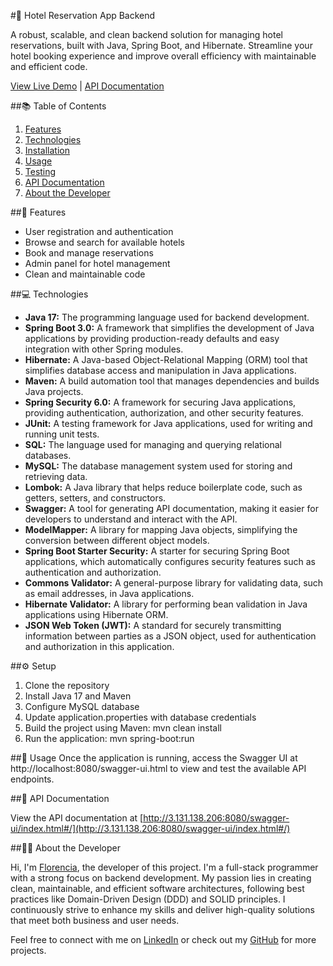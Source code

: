 #🏨 Hotel Reservation App Backend 

A robust, scalable, and clean backend solution for managing hotel reservations, built with Java, Spring Boot, and Hibernate. Streamline your hotel booking experience and improve overall efficiency with maintainable and efficient code.

[View Live Demo](http://digital-booking-6.s3-website.us-east-2.amazonaws.com/) |
[API Documentation](http://3.131.138.206:8080/swagger-ui/index.html#/)

##📚 Table of Contents

1. [Features](#features)
2. [Technologies](#technologies)
3. [Installation](#installation)
4. [Usage](#usage)
5. [Testing](#testing)
6. [API Documentation](#api-documentation)
7. [About the Developer](#about-the-developer)

##🌟 Features

- User registration and authentication
- Browse and search for available hotels
- Book and manage reservations
- Admin panel for hotel management
- Clean and maintainable code

##💻 Technologies

- **Java 17:** The programming language used for backend development.
- **Spring Boot 3.0:** A framework that simplifies the development of Java applications by providing production-ready defaults and easy integration with other Spring modules.
- **Hibernate:** A Java-based Object-Relational Mapping (ORM) tool that simplifies database access and manipulation in Java applications.
- **Maven:** A build automation tool that manages dependencies and builds Java projects.
- **Spring Security 6.0:** A framework for securing Java applications, providing authentication, authorization, and other security features.
- **JUnit:** A testing framework for Java applications, used for writing and running unit tests.
- **SQL:** The language used for managing and querying relational databases.
- **MySQL:** The database management system used for storing and retrieving data.
- **Lombok:** A Java library that helps reduce boilerplate code, such as getters, setters, and constructors.
- **Swagger:** A tool for generating API documentation, making it easier for developers to understand and interact with the API.
- **ModelMapper:** A library for mapping Java objects, simplifying the conversion between different object models.
- **Spring Boot Starter Security:** A starter for securing Spring Boot applications, which automatically configures security features such as authentication and authorization.
- **Commons Validator:** A general-purpose library for validating data, such as email addresses, in Java applications.
- **Hibernate Validator:** A library for performing bean validation in Java applications using Hibernate ORM.
- **JSON Web Token (JWT):** A standard for securely transmitting information between parties as a JSON object, used for authentication and authorization in this application.

##⚙️ Setup
1. Clone the repository
2. Install Java 17 and Maven
3. Configure MySQL database
4. Update application.properties with database credentials
5. Build the project using Maven: mvn clean install
6. Run the application: mvn spring-boot:run

##🚀 Usage
Once the application is running, access the Swagger UI at http://localhost:8080/swagger-ui.html to view and test the available API endpoints.

##📃 API Documentation

View the API documentation at [http://3.131.138.206:8080/swagger-ui/index.html#/](http://3.131.138.206:8080/swagger-ui/index.html#/)

##👩‍💻 About the Developer

Hi, I'm [Florencia](https://www.linkedin.com/in/florencialecha/), the developer of this project. I'm a full-stack programmer with a strong focus on backend development. My passion lies in creating clean, maintainable, and efficient software architectures, following best practices like Domain-Driven Design (DDD) and SOLID principles. I continuously strive to enhance my skills and deliver high-quality solutions that meet both business and user needs.

Feel free to connect with me on [LinkedIn](https://www.linkedin.com/in/florencialecha/) or check out my [GitHub](https://github.com/florencialecha) for more projects.
